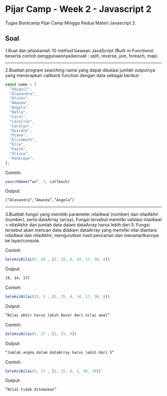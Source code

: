 # Pijar Camp - Week 2 - Javascript 2

Tugas Bootcamp Pijar Camp Minggu Kedua Materi Javascript 2.

## Soal

1.Buat dan jelaskanlah 10 method bawaan JavaScript (Built-in Functions) beserta
contoh penggunaannya(kecuali : split, reverse, join, foreach, map)

---

2.Buatlah program searching nama yang dapat dibatasi jumlah outputnya yang
menerapkan callback function dengan data sebagai berikut:

```javascript
const name = [
  "Abigail",
  "Alexandra",
  "Alison",
  "Amanda",
  "Angela",
  "Bella",
  "Carol",
  "Caroline",
  "Carolyn",
  "Deirdre",
  "Diana",
  "Elizabeth",
  "Ella",
  "Faith",
  "Olivia",
  "Penelope",
];
```

Contoh:

```javascript
searchName(“an”, 3, callback)
```

Output:

```bash
[“Alexandra”,”Amanda”,”Angela”]
```

---

3.Buatlah fungsi yang memiliki parameter nilaiAwal (number) dan nilaiAkhir
(number), serta dataArray (array).
Fungsi tersebut memiliki validasi nilaiAwal < nilaiAkhir dan jumlah data dalam
dataArray harus lebih dari 5.
Fungsi tersebut akan mencari data didalam dataArray yang memiliki nilai diantara
nilaiAwal dan nilaiAkhir, mengurutkan hasil pencarian dan menampilkannya ke
layar/console.

Contoh:

```javascript
SeleksiNilai(5, 20 , [2, 25, 4, 14, 17, 30, 8])
```

Output:

```bash
[8, 14, 17]
```

Contoh:

```javascript
SeleksiNilai(15, 3 , [2, 25, 4, 14, 17, 30, 8])
```

Output:

```bash
“Nilai akhir harus lebih besar dari nilai awal”
```

Contoh:

```javascript
SeleksiNilai(5, 17 , [2, 25, 4])
```

Output:

```bash
“Jumlah angka dalam dataArray harus lebih dari 5”
```

Contoh:

```javascript
SeleksiNilai(5, 17 , [2, 25, 4, 1, 30, 18])
```

Output:

```bash
“Nilai tidak ditemukan”
```
